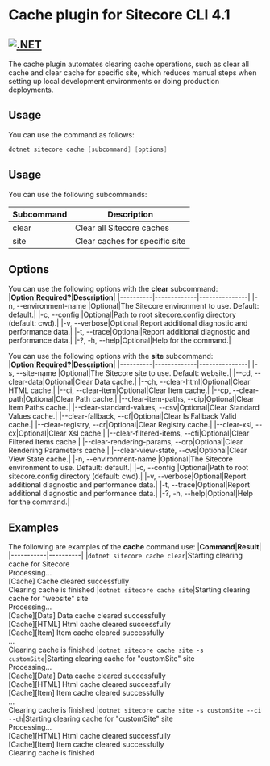 # Cache plugin for Sitecore CLI 4.1
[![.NET](https://github.com/dorohin/sitecore-cli-cache-plugin/actions/workflows/dotnet.yml/badge.svg?branch=main)](https://github.com/dorohin/sitecore-cli-cache-plugin/actions/workflows/dotnet.yml)
---
The cache plugin automates clearing cache operations, such as clear all cache and clear cache for specific site, which reduces manual steps when setting up local development environments or doing production deployments.

## Usage
You can use the command as follows:
``` powershell
dotnet sitecore cache [subcommand] [options]
```
## Usage
You can use the following subcommands:

|**Subcommand**|**Description**|
|--------------|---------------|
|clear|Clear all Sitecore caches|
|site|Clear caches for specific site|

## Options
You can use the following options with the **clear** subcommand:
|**Option**|**Required?**|**Description**|
|----------|-------------|---------------|
|-n, --environment-name <environment-name>|Optional|The Sitecore environment to use. Default: default.|
|-c, --config <CONFIG>|Optional|Path to root sitecore.config directory (default: cwd).|
|-v, --verbose|Optional|Report additional diagnostic and performance data.|
|-t, --trace|Optional|Report additional diagnostic and performance data.|
|-?, -h, --help|Optional|Help for the command.|

You can use the following options with the **site** subcommand:
|**Option**|**Required?**|**Description**|
|----------|-------------|---------------|
|-s, --site-name <environment-name>|Optional|The Sitecore site to use. Default: website.|
|--cd, --clear-data|Optional|Clear Data cache.|
|--ch, --clear-html|Optional|Clear HTML cache.|
|--ci, --clear-item|Optional|Clear Item cache.|
|--cp, --clear-path|Optional|Clear Path cache.|
|--clear-item-paths, --cip|Optional|Clear Item Paths cache.|
|--clear-standard-values, --csv|Optional|Clear Standard Values cache.|
|--clear-fallback, --cf|Optional|Clear Is Fallback Valid cache.|
|--clear-registry, --cr|Optional|Clear Registry cache.|
|--clear-xsl, --cx|Optional|Clear Xsl cache.|
|--clear-filtered-items, --cfi|Optional|Clear Filtered Items cache.|
|--clear-rendering-params, --crp|Optional|Clear Rendering Parameters cache.|
|--clear-view-state, --cvs|Optional|Clear View State cache.|
|-n, --environment-name <environment-name>|Optional|The Sitecore environment to use. Default: default.|
|-c, --config <CONFIG>|Optional|Path to root sitecore.config directory (default: cwd).|
|-v, --verbose|Optional|Report additional diagnostic and performance data.|
|-t, --trace|Optional|Report additional diagnostic and performance data.|
|-?, -h, --help|Optional|Help for the command.|

## Examples
The following are examples of the **cache** command use:
|**Command**|**Result**|
|-----------|----------|
|```dotnet sitecore cache clear```|Starting clearing cache for Sitecore<br />Processing...<br />[Cache] Cache cleared successfully<br />Clearing cache is finished
|```dotnet sitecore cache site```|Starting clearing cache for "website" site<br />Processing...<br />[Cache][Data] Data cache cleared successfully<br />[Cache][HTML] Html cache cleared successfully<br />[Cache][Item] Item cache cleared successfully<br />...<br />Clearing cache is finished
|```dotnet sitecore cache site -s customSite```|Starting clearing cache for "customSite" site<br />Processing...<br />[Cache][Data] Data cache cleared successfully<br />[Cache][HTML] Html cache cleared successfully<br />[Cache][Item] Item cache cleared successfully<br />...<br />Clearing cache is finished
|```dotnet sitecore cache site -s customSite --ci --ch```|Starting clearing cache for "customSite" site<br />Processing...<br />[Cache][HTML] Html cache cleared successfully<br />[Cache][Item] Item cache cleared successfully<br />Clearing cache is finished
